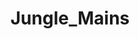 ---
title: Jungle_Mains
crosslinks:
- livven
- leagueoflegends
- shacomains
- summonerschool
- GravesMains
- KhaZixMains
- Elisemains
- awoo
- ProCSS
- NidaleeMains
- LoLeventVoDs
- Valkrin
---